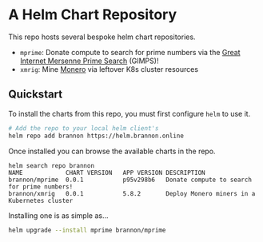 # A Helm Chart Repository

This repo hosts several bespoke helm chart repositories.

- `mprime`: Donate compute to search for prime numbers via the [Great Internet Mersenne Prime Search](https://www.mersenne.org/) (GIMPS)!
- `xmrig`: Mine [Monero](https://www.getmonero.org/) via leftover K8s cluster resources

## Quickstart

To install the charts from this repo, you must first configure `helm` to use it.

```bash
# Add the repo to your local helm client's
helm repo add brannon https://helm.brannon.online
```

Once installed you can browse the available charts in the repo.

```
helm search repo brannon
NAME          	CHART VERSION	APP VERSION	DESCRIPTION
brannon/mprime	0.0.1        	p95v298b6  	Donate compute to search for prime numbers!
brannon/xmrig 	0.0.1        	5.8.2      	Deploy Monero miners in a Kubernetes cluster
```

Installing one is as simple as...

```bash
helm upgrade --install mprime brannon/mprime
```
